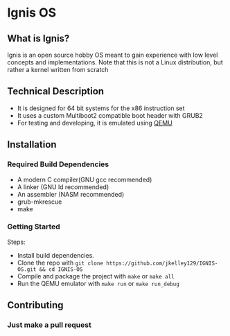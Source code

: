 # Ignis OS
## What is Ignis?
Ignis is an open source hobby OS meant to gain experience with low level concepts and implementations. Note that this is not a Linux distribution, but rather a kernel written from scratch

## Technical Description
- It is designed for 64 bit systems for the x86 instruction set
- It uses a custom Multiboot2 compatible boot header with GRUB2
- For testing and developing, it is emulated using [QEMU](https://qemu.org)

## Installation
### Required Build Dependencies
- A modern C compiler(GNU gcc recommended)
- A linker (GNU ld recommended)
- An assembler (NASM recommended)
- grub-mkrescue
- make

### Getting Started
Steps:
- Install build dependencies.
- Clone the repo with `git clone https://github.com/jkelley129/IGNIS-OS.git && cd IGNIS-OS`
- Compile and package the project with `make` or `make all`
- Run the QEMU emulator with `make run` or `make run_debug`

## Contributing
### Just make a pull request
